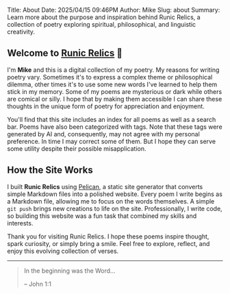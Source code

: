 Title: About
Date: 2025/04/15 09:46PM
Author: Mike
Slug: about
Summary: Learn more about the purpose and inspiration behind Runic Relics, a collection of poetry exploring spiritual, philosophical, and linguistic creativity.

## Welcome to [Runic Relics](/) 👋

I'm **Mike** and this is a digital collection of my poetry. My reasons for writing poetry vary. Sometimes it's to express a complex theme or philosophical dilemma, other times it's to use some new words I've learned to help them stick in my memory. Some of my poems are mysterious or dark while others are comical or silly. I hope that by making them accessible I can share these thoughts in the unique form of poetry for appreciation and enjoyment.

You'll find that this site includes an index for all poems as well as a search bar. Poems have also been categorized with tags. Note that these tags were generated by AI and, consequently, may not agree with my personal preference. In time I may correct some of them. But I hope they can serve some utility despite their possible misapplication.

## How the Site Works

I built **Runic Relics** using [Pelican](https://getpelican.com/), a static site generator that converts simple Markdown files into a polished website. Every poem I write begins as a Markdown file, allowing me to focus on the words themselves. A simple `git push` brings new creations to life on the site. Professionally, I write code, so building this website was a fun task that combined my skills and interests.

Thank you for visiting Runic Relics. I hope these poems inspire thought, spark curiosity, or simply bring a smile. Feel free to explore, reflect, and enjoy this evolving collection of verses.

---

> In the beginning was the Word…
> 
> <span class="float-right -mt-3 font-bold">– John 1:1</span>
